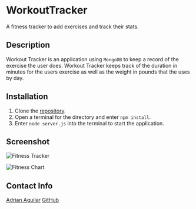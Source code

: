 # WorkoutTracker

A fitness tracker to add exercises and track their stats.

## Description

Workout Tracker is an application using ```MongoDB``` to keep a record of the exercise the user does. Workout Tracker keeps track of the duration in minutes for the users exercise as well as the weight in pounds that the uses by day.

## Installation

1. Clone the [repository](https://github.com/Ascension23/WorkoutTracker).
2. Open a terminal for the directory and enter ```npm install```.
3. Enter ```node server.js``` into the terminal to start the application.

## Screenshot

![Fitness Tracker](https://user-images.githubusercontent.com/77472152/128641477-b6e26147-78e8-42f4-afc1-4ef4615fc70e.png)

![Fitness Chart](https://user-images.githubusercontent.com/77472152/128641481-3f7a69f8-3edf-4e11-929c-8176ab6f1fa4.png)


## Contact Info

[Adrian Aguilar](https://ascension23.github.io/Portfolio3/)
[GitHub](https://github.com/Ascension23)

